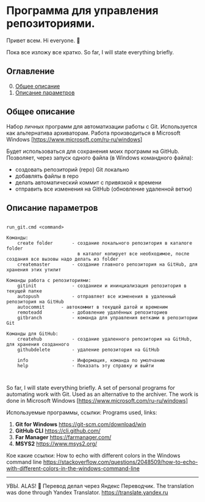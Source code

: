 # Программа для управления репозиториями.

Привет всем. Hi everyone. :wave:

Пока все изложу все кратко. 
So far, I will state everything briefly.

## Оглавление
0. [Общее описание](#Общее-описание)
1. [Описание параметров](#Описание-параметров)

## Общее описание

Набор личных программ для автоматизации работы с Git.
Используется как альтернатива архиваторам.
Работа производиться в Microsoft Windows [https://www.microsoft.com/ru-ru/windows]

Будет использоваться для сохранения моих программ на GitHub. 
Позволяет, через запуск одного файла (в Windows командного файла):
 - создовать репозиторий (repo) Git локально
 - добавлять файлы в repo
 - делать автоматический коммит с привязкой к времени
 - отправить все изменения на GitHub (обновление удаленной ветки)

## Описание параметров
```

run_git.cmd <command>

Команды:
    create folder       - создание локального репозитория в каталоге folder
                          в каталог копирует все необходимое, после создания все вызовы надо делать из folder
    createmaster        - создание главного репозитория на GitHub, для хранения этих утилит

Команды работа с репозиториями:
    gitinit             - созданиеи и ининциализация репозитория в текущей папке
    autopush            - отправляет все изменения в удаленный репозитория на GitHub
    autocommit		- автокоммит в текущей датой и временим
    remoteadd           - добавление удалённых репозиториев
    gitbranch           - команда для управления ветками в репозитории Git

Команды для GitHub:
    createhub           - создание удаленного репозитория на GitHub, для хранения созданного
    githubdelete        - удаление репозитория на GitHub

    info                - Информация, команда по умолчанию
    help                - Показать эту справку и выйти



```

So far, I will state everything briefly.
A set of personal programs for automating work with Git.
Used as an alternative to the archiver.
The work is done in Microsoft Windows [https://www.microsoft.com/ru-ru/windows]

Используемые программы, ссылки:
Programs used, links:
1. **Git for Windows**	https://git-scm.com/download/win
2. **GitHub CLI**	https://cli.github.com/
3. **Far Manager**	https://farmanager.com/
4. **MSYS2**		https://www.msys2.org/

Кое какие ссылки:
 How to echo with different colors in the Windows command line https://stackoverflow.com/questions/2048509/how-to-echo-with-different-colors-in-the-windows-command-line

____
УВЫ. ALAS! :raised_hands:
Перевод делал через Яндекс Переводчик.
The translation was done through Yandex Translator. https://translate.yandex.ru
